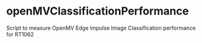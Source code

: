 # openMVClassificationPerformance
Script to measure OpenMV Edge Impulse Image Classification performance for RT1062
